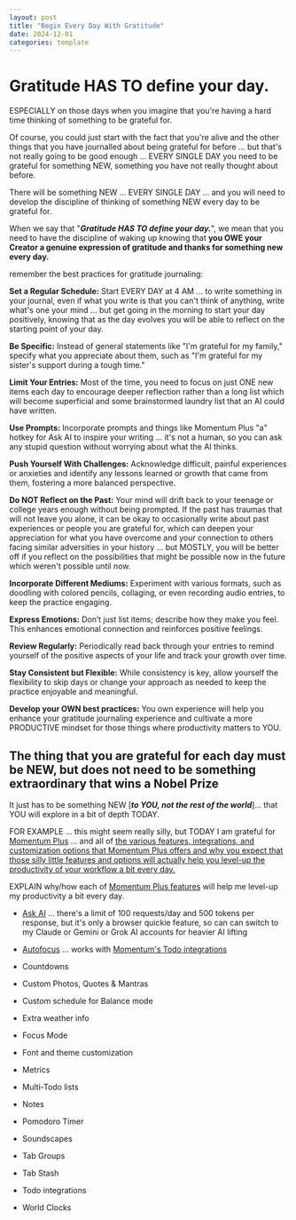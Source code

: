 ```yaml
---
layout: post
title: "Begin Every Day With Gratitude"
date: 2024-12-01
categories: template
---
```



# Gratitude HAS TO define your day.

ESPECIALLY on those days when you imagine that you're having a hard time thinking of something to be grateful for.

Of course, you could just start with the fact that you're alive and the other things that you have journalled about being grateful for before ... but that's not really going to be good enough ... EVERY SINGLE DAY you need to be grateful for something NEW, something you have not really thought about before.

There will be something NEW ... EVERY SINGLE DAY ... and you will need to develop the discipline of thinking of something NEW every day to be grateful for.

When we say that "***Gratitude HAS TO define your day.***", we mean that you need to have the discipline of waking up knowing that **you OWE your Creator a genuine expression of gratitude and thanks for something new every day.**

remember the best practices for gratitude journaling:

**Set a Regular Schedule:** Start EVERY DAY at 4 AM ... to write something in your journal, even if what you write is that you can't think of anything, write what's one your mind ... but get going in the morning to start your day positively, knowing that as the day evolves you will be able to reflect on the starting point of your day.

**Be Specific:** Instead of general statements like "I'm grateful for my family," specify what you appreciate about them, such as "I'm grateful for my sister's support during a tough time."

**Limit Your Entries:** Most of the time, you need to focus on just ONE new items each day to encourage deeper reflection rather than a long list which will become superficial and some brainstormed laundry list that an AI could have written.

**Use Prompts:** Incorporate prompts and things like Momentum Plus "a" hotkey for Ask AI to inspire your writing ... it's not a human, so you can ask any stupid question without worrying about what the AI thinks.

**Push Yourself With Challenges:** Acknowledge difficult, painful experiences or anxieties and identify any lessons learned or growth that came from them, fostering a more balanced perspective.

**Do NOT Reflect on the Past:** Your mind will drift back to your teenage or college years enough without being prompted. If the past has traumas that will not leave you alone, it can be okay to occasionally write about past experiences or people you are grateful for, which can deepen your appreciation for what you have overcome and your connection to others facing similar adversities in your history ... but MOSTLY, you will be better off if you reflect on the possibilities that might be possible now in the future which weren't possible until now.

**Incorporate Different Mediums:** Experiment with various formats, such as doodling with colored pencils, collaging, or even recording audio entries, to keep the practice engaging.

**Express Emotions:** Don’t just list items; describe how they make you feel. This enhances emotional connection and reinforces positive feelings.

**Review Regularly:** Periodically read back through your entries to remind yourself of the positive aspects of your life and track your growth over time.

**Stay Consistent but Flexible:** While consistency is key, allow yourself the flexibility to skip days or change your approach as needed to keep the practice enjoyable and meaningful.

**Develop your OWN best practices:** You own experience will help you enhance your gratitude journaling experience and cultivate a more PRODUCTIVE mindset for those things where productivity matters to YOU.

## The thing that you are grateful for each day must be NEW, but does not need to be something extraordinary that wins a Nobel Prize

It just has to be something NEW [***to YOU, not the rest of the world***]... that YOU will explore in a bit of depth TODAY.


FOR EXAMPLE ... this might seem really silly, but TODAY I am grateful for [Momentum Plus](https://momentumdash.com/plus) ... and all of [the various features, integrations, and customization options that Momentum Plus offers and why you expect that those silly little features and options will actually help you level-up the productivity of your workflow a bit every day.](https://get.momentumdash.help/hc/en-us/articles/115015748548-Momentum-Plus-Overview)

EXPLAIN why/how each of [Momentum Plus features](https://get.momentumdash.help/hc/en-us/articles/115015748548-Momentum-Plus-Overview) will help me level-up my productivity a bit every day.

+ [Ask AI](https://get.momentumdash.help/hc/en-us/articles/115015748548-Momentum-Plus-Overview#h_01HCXR3JMH3E5ZGVJ2NTYXR6AJ) ... there's a limit of 100 requests/day and 500 tokens per response, but it's only a browser quickie feature, so can can switch to my Claude or Gemini or Grok AI accounts for heavier AI lifting

+ [Autofocus](https://get.momentumdash.help/hc/en-us/articles/115015748548#h_01HBEMB78G49W6XMGDHH33G2MN) ... works with [Momentum's Todo integrations](https://get.momentumdash.help/hc/en-us/articles/360016569593-Todo-Integrations-Overview)

+ Countdowns

+ Custom Photos, Quotes & Mantras

+ Custom schedule for Balance mode

+ Extra weather info

+ Focus Mode

+ Font and theme customization

+ Metrics

+ Multi-Todo lists

+ Notes

+ Pomodoro Timer

+ Soundscapes

+ Tab Groups

+ Tab Stash

+ Todo integrations

+ World Clocks